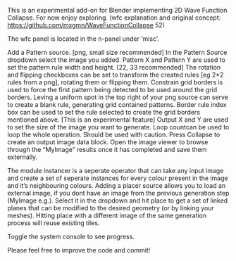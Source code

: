 This is an experimental add-on for Blender implementing 2D Wave Function Collapse. For now enjoy exploring. (wfc explanation and original concept: https://github.com/mxgmn/WaveFunctionCollapse 52)

The wfc panel is located in the n-panel under ‘misc’.

Add a Pattern source. [png, small size recommended]
In the Pattern Source dropdown select the image you added.
Pattern X and Pattern Y are used to set the pattern rule width and height. [22, 33 recommended]
The rotation and flipping checkboxes can be set to transform the created rules [eg 2*2 rules from a png], rotating them or flipping them.
Constrain grid borders is used to force the first pattern being detected to be used around the grid borders. Leving a uniform spot in the top right of your png source can serve to create a blank rule, generating grid contained patterns.
Border rule index box can be used to set the rule selected to create the grid borders mentioned above. [This is an experimental feature]
Output X and Y are used to set the size of the image you want to generate.
Loop countcan be used to loop the whole operation. Should be used with caution.
Press Collapse to create an output image data block. Open the image viewer to browse through the “MyImage” results once it has completed and save them externally.

The module instancer is a seperate operator that can take any input image and create a set of seperate instances for every colour present in the image and it’s neighbouring colours. Adding a placer source allows you to load an external image, if you dont have an image from the previous generation step (MyImage e.g.). Select it in the dropdown and hit place to get a set of linked planes that can be modified to the desired geometry (or by linking your meshes). Hitting place with a different image of the same generation process will reuse existing tiles.

Toggle the system console to see progress.

Please feel free to improve the code and commit!
